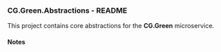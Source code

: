 
### CG.Green.Abstractions - README

This project contains core abstractions for the **CG.Green** microservice.

#### Notes






